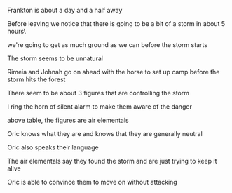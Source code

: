 Frankton is about a day and a half away

Before leaving we notice that there is going to be a bit of a storm in about 5 hours\

we're going to get as much ground as we can before the storm starts

The storm seems to be unnatural

Rimeia and Johnah go on ahead with the horse to set up camp before the storm hits the forest

There seem to be about 3 figures that are controlling the storm

I ring the horn of silent alarm to make them aware of the danger

above table, the figures are air elementals

Oric knows what they are and knows that they are generally neutral

Oric also speaks their language

The air elementals say they found the storm and are just trying to keep it alive

Oric is able to convince them to move on without attacking 